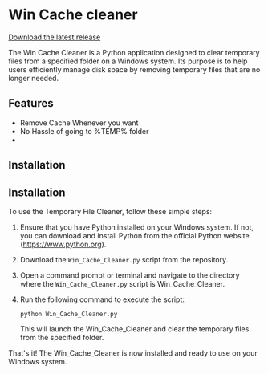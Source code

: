 # Win Cache cleaner

[Download the latest release](https://github.com/nitin0002/Win_Cache_cleaner/releases)

The Win Cache Cleaner is a Python application designed to clear temporary files from a specified folder on a Windows system. 
Its purpose is to help users efficiently manage disk space by removing temporary files that are no longer needed.
## Features

- Remove Cache Whenever you want
- No Hassle of going to %TEMP% folder
- 
## Installation

## Installation

To use the Temporary File Cleaner, follow these simple steps:

1. Ensure that you have Python installed on your Windows system. If not, you can download and install Python from the official Python website (https://www.python.org).

2. Download the `Win_Cache_Cleaner.py` script from the repository.

3. Open a command prompt or terminal and navigate to the directory where the `Win_Cache_Cleaner.py` script is Win_Cache_Cleaner.

4. Run the following command to execute the script:

   ```shell
   python Win_Cache_Cleaner.py
   ```

   This will launch the Win_Cache_Cleaner and clear the temporary files from the specified folder.

That's it! The Win_Cache_Cleaner is now installed and ready to use on your Windows system.




